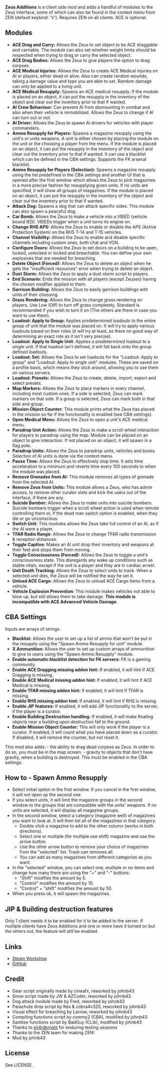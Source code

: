 **Zeus Additions** is a client side mod and adds a handful of modules to the Zeus interface, some of which can also be found in the context menu from ZEN (default keybind: 'V'). Requires ZEN on all clients. ACE is optional.

<h2>Modules</h2>

* **ACE Drag and Carry:** Allows the Zeus to set object to be ACE draggable and carriable. The module can also set whether weight limits should be respected when trying to drag or carry the selected object.
* **ACE Drag Bodies:** Allows the Zeus to give players the option to drag corpses.
* **ACE Medical Injuries:** Allows the Zeus to create ACE Medical injuries on AI or players, either dead or alive. Also can create random wounds, taking a damage value and type you are able to set. Random damage can only be applied to a living unit.
* **ACE Medical Resupply:** Spawns an ACE medical resupply. If the module is placed on an object, it can put the resupply in the inventory of the object and clear out the inventory prior to that if wanted.
* **AI Crew Behaviour:** Can prevent AI from dismounting in combat and also when their vehicle is immobilized. Allows the Zeus to change if AI can turn out or not.
* **AI Driver:** Allows the Zeus to spawn AI drivers for vehicles with player commanders.
* **Ammo Resupply for Players:** Spawns a magazine resupply using the unit's or units weapons. A unit is either chosen by placing the module on the unit or the choosing a player from the menu. If the module is placed on an object, it can put the resupply in the inventory of the object and clear out the inventory prior to that if wanted. It can use a blacklist which can be defined in the CBA settings. Supports the FK arsenal blacklist.
* **Ammo Resupply for Players (Selection):** Spawns a magazine resupply using the list predefined in the CBA settings and another UI that is opened after the first window which allows the Zeus to pick magazines in a more precise fashion for resupplying given units. If no units are specified, it will show all groups of magazines. If the module is placed on an object, it can put the resupply in the inventory of the object and clear out the inventory prior to that if wanted.
* **Attack Dog:** Spawns a dog that can attack specific sides. This module can also spawn a peaceful dog.
* **Car Bomb:** Allows the Zeus to make a vehicle into a VBIED (vehicle bound IED). VBIEDs trigger when a unit turns its engine on.
* **Change RHS APS:** Allows the Zeus to enable or disable the APS (Active Protection System) on the RHS T-14 and T-15 vehicles.
* **Channel Visibility:** Allows the Zeus to enable and disable specific channels including custom ones, both chat and VON.
* **Configure Doors:** Allows the Zeus to set doors on a building to be open, locked, unlocked or locked and breachable. You can define your own explosives that are needed for breaching.
* **Delete Object (Forced):** Allows the Zeus to delete an object when he gets the "insufficient resources" error when trying to delete an object.
* **Dust Storm:** Allows the Zeus to apply a dust storm script to players.
* **End Scenario:** Ends the mission with all players (except Zeuses) having the chosen modifier applied to them.
* **Garrison Building:** Allows the Zeus to easily garrison buildings with units of their choosing.
* **Grass Rendering:** Allows the Zeus to change grass rendering on players. Use Low (Off) to turn off grass completely, Standard is recommended if you wish to turn it on (The others are there in case you want to use them).
* **Loadout: Apply to Group:** Applies predetermined loadouts to the entire group of unit that the module was placed on. It will try to apply various loadouts based on their roles (it will try at least, as there no good way of determining an exact role as it isn't very precise).
* **Loadout: Apply to Single Unit:** Applies a predetermined loadout to a single unit. If that loadout isn't defined, it will fall back onto the group defined loadouts.
* **Loadout: Set:** Allows the Zeus to set loadouts for the "Loadout: Apply to group" and "Loadout: Apply to single unit" modules. These are saved on a profile basis, which means they stick around, allowing you to use them on various servers.
* **Loadout: Presets:** Allows the Zeus to create, delete, import, export and select presets.
* **Map Markers:** Allows the Zeus to place markers in every channel, including most custom ones. If a side is selected, Zeus can mark markers on that side. If a group is selected, Zeus can mark both in that side and group.
* **Mission Object Counter:** This module prints what the Zeus has placed in the mission so far if the functionality is enabled (see CBA settings).
* **Open Medical Menu:** Allows the Zeus to open a unit's ACE medical menu.
* **Paradrop Unit Action:** Allows the Zeus to make a scroll wheel interaction for players to paradrop using the map. Module can be placed on an object to give interaction. If not placed on an object, it will spawn in a flag pole.
* **Paradrop Units:** Allows the Zeus to paradrop units, vehicles and boxes. Selection of AI units is done via the context menu.
* **Pause Time:** Allows the Zeus to effectively stop time. It sets time acceleration to a minimum and reverts time every 100 seconds to when the module was placed.
* **Remove Grenades from AI:** This module removes all types of grenade from the selected AI.
* **Remove Zeus from Units:** This module allows a Zeus, who has admin access, to remove other curator slots and kick the users out of the interface, if there are any.
* **Suicide Bomber:** Allows the Zeus to make units into suicide bombers. Suicide bombers trigger when a scroll wheel action is used when remote controlling them or, if the dead man switch option is enabled, when they die or go unconscious.
* **Switch Unit:** This modules allows the Zeus take full control of an AI, as if the AI were a player.
* **TFAR Radio Range:** Allows the Zeus to change TFAR radio transmission & reception distances.
* **Toggle Captive:** Makes an AI unit drop their inventory and weapons at their feet and stops them from moving.
* **Toggle Consciousness (Forced):** Allows the Zeus to toggle a unit's consciousness state. This disregards any wake up conditions such as stable vitals, except if the unit is a player and they are in cardiac arrest.
* **Unit Death Tracking:** Allows the Zeus to select units to track. When a selected unit dies, the Zeus will be notified the way he set it.
* **Unload ACE Cargo:** Allows the Zeus to unload ACE Cargo items from a vehicle.
* **Vehicle Explosion Prevention:** This module makes vehicles not able to blow up, but still allows them to take damage. **This module is incompatible with ACE Advanced Vehicle Damage.**

<h2>CBA Settings</h2>

Inputs are arrays of strings.
* **Blacklist:** Allows the user to set up a list of ammo that won't be put in the resupply using the "Spawn Ammo Resupply for unit" module.
* **X Ammunition:** Allows the user to set up custom arrays of ammunition to give to users using the "Spawn Ammo Resupply" module.
* **Enable automatic blacklist detection for FK servers:** FK is a gaming community.
* **Enable ACE Dragging missing addon hint:** If enabled, it will hint if ACE Dragging is missing.
* **Enable ACE Medical missing addon hint:** If enabled, it will hint if ACE Medical is missing.
* **Enable TFAR missing addon hint:** If enabled, it will hint if TFAR is missing.
* **Enable RHS missing addon hint:** If enabled, it will hint if RHS is missing.
* **Enable JIP features:** If enabled, it will add JIP functionality to the server, if the player is a curator.
* **Enable Building Destruction handling:** If enabled, it will make floating objects near a building upon destruction fall to the ground.
* **Enable Mission Object Counter:** This will only work if the player is a curator. If enabled, it will count what you have placed down as a curator. If disabled, it will remove the counter, but not reset it.

This mod also adds:
    - the ability to drag dead corpses as Zeus. In order to do so, you must be in the map screen.
    - gravity to objects that don't have gravity, when a building is destroyed. This must be enabled in the CBA settings.

<h2>How to - Spawn Ammo Resupply</h2>

* Select initial option in the first window. If you cancel in the first window, it will not open up the second one.
* If you select units, it will limit the magazine groups in the second window to the groups that are compatible with the units' weapons. If no units are selected, it will display all magazine groups.
* In the second window, select a category (magazine well) of magazines you want to look at. It will then list all of the magazines in that category.
    * Double click a magazine to add to the other column (works in both directions).
    * Select one or multiple (for multiple use shift) magazine and use the arrow button.
    * Use the other arrow button to remove your choice of magazines from the "selected" list. Trash can removes all.
    * You can add as many magazines from different categories as you want.
* In the "selected" window, you can select one, multiple or no items and change how many there are using the "+" and "-" buttons:
    * "Shift" modifies the amount by 5.
    * "Control" modifies the amount by 10.
    * "Control" + "shift" modifies the amount by 50.
* When you press ok, it will spawn the magazines.

<h2>JIP & Building destruction features</h2>

Only 1 client needs it to be enabled for it to be added to the server. If multiple clients have Zeus Additions and one or more have it turned on but the others not, the feature will still be enabled.

<h2>Links</h2>

* [Steam Workshop](https://steamcommunity.com/sharedfiles/filedetails/?id=2387297579)
* [GitHub](https://github.com/johnb432/Zeus-Additions)

<h2>Credit</h2>

* Gear script originally made by cineafx, reworked by johnb43
* Snow script made by JW & AZCoder, reworked by johnb43
* Dog attack module made by Fred, reworked by johnb43
* Parachute drop script by Kex & cobra4v320, reworked by johnb43
* Visual effect for breaching by Larrow, reworked by johnb43
* Compiling functions script by commy2 (CBA), modified by johnb43
* Sanitise functions script by BadGuy (CLib), modified by johnb43
* Thanks to [sh4rdknight](https://gitlab.com/sh4rdknight) for enduring testing sessions
* Thanks to the ZEN team for making ZEN!
* Mod by johnb43

<h2>License</h2>

See LICENSE.

